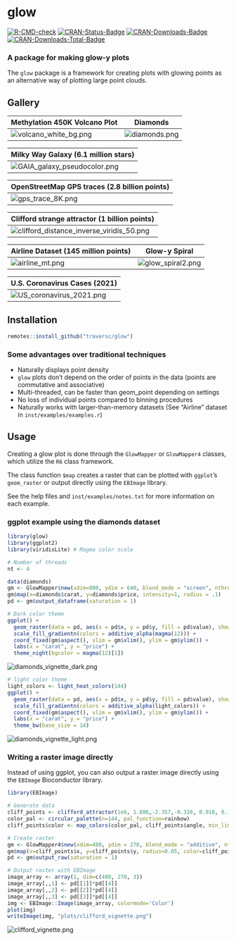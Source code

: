 glow
================

[![R-CMD-check](https://github.com/traversc/glow/workflows/R-CMD-check/badge.svg)](https://github.com/traversc/glow/actions)
[![CRAN-Status-Badge](http://www.r-pkg.org/badges/version/glow)](https://cran.r-project.org/package=glow)
[![CRAN-Downloads-Badge](https://cranlogs.r-pkg.org/badges/glow)](https://cran.r-project.org/package=glow)
[![CRAN-Downloads-Total-Badge](https://cranlogs.r-pkg.org/badges/grand-total/glow)](https://cran.r-project.org/package=glow)

### A package for making glow-y plots

The `glow` package is a framework for creating plots with glowing points
as an alternative way of plotting large point clouds.

## Gallery

<center>

| Methylation 450K Volcano Plot                              | Diamonds                                   |
| ---------------------------------------------------------- | ------------------------------------------ |
| ![](vignettes/volcano_white_bg.png "volcano_white_bg.png") | ![](vignettes/diamonds.png "diamonds.png") |

| Milky Way Galaxy (6.1 million stars)                                     |
| ------------------------------------------------------------------------ |
| ![](vignettes/GAIA_galaxy_pseudocolor.png "GAIA_galaxy_pseudocolor.png") |

| OpenStreetMap GPS traces (2.8 billion points)      |
| -------------------------------------------------- |
| ![](vignettes/gps_trace_8K.png "gps_trace_8K.png") |

| Clifford strange attractor (1 billion points)                                                      |
| -------------------------------------------------------------------------------------------------- |
| ![](vignettes/clifford_distance_inverse_viridis_50.png "clifford_distance_inverse_viridis_50.png") |

| Airline Dataset (145 million points)           | Glow-y Spiral                                      |
| ---------------------------------------------- | -------------------------------------------------- |
| ![](vignettes/airline_mt.png "airline_mt.png") | ![](vignettes/glow_spiral2.png "glow_spiral2.png") |

| U.S. Coronavirus Cases (2021)                                    |
| ---------------------------------------------------------------- |
| ![](vignettes/US_coronavirus_2021.png "US_coronavirus_2021.png") |

</center>

## Installation

``` r
remotes::install_github("traversc/glow")
```

### Some advantages over traditional techniques

  - Naturally displays point density
  - `glow` plots don’t depend on the order of points in the data (points
    are commutative and associative)
  - Multi-threaded, can be faster than geom\_point depending on settings
  - No loss of individual points compared to binning procedures
  - Naturally works with larger-than-memory datasets (See “Airline”
    dataset in `inst/examples/examples.r`)

## Usage

Creating a glow plot is done through the `GlowMapper` or `GlowMapper4`
classes, which utilize the `R6` class framework.

The class function `$map` creates a raster that can be plotted with
`ggplot`’s `geom_raster` or output directly using the `EBImage` library.

See the help files and `inst/examples/notes.txt` for more information on
each example.

### ggplot example using the diamonds dataset

``` r
library(glow)
library(ggplot2)
library(viridisLite) # Magma color scale

# Number of threads
nt <- 4

data(diamonds)
gm <- GlowMapper$new(xdim=800, ydim = 640, blend_mode = "screen", nthreads=nt)
gm$map(x=diamonds$carat, y=diamonds$price, intensity=1, radius = .1)
pd <- gm$output_dataframe(saturation = 1)

# Dark color theme
ggplot() + 
  geom_raster(data = pd, aes(x = pd$x, y = pd$y, fill = pd$value), show.legend = FALSE) +
  scale_fill_gradientn(colors = additive_alpha(magma(12))) +
  coord_fixed(gm$aspect(), xlim = gm$xlim(), ylim = gm$ylim()) + 
  labs(x = "carat", y = "price") + 
  theme_night(bgcolor = magma(12)[1])
```

![](vignettes/diamonds_vignette_dark.png "diamonds_vignette_dark.png")

``` r
# light color theme
light_colors <- light_heat_colors(144)
ggplot() + 
  geom_raster(data = pd, aes(x = pd$x, y = pd$y, fill = pd$value), show.legend = FALSE) +
  scale_fill_gradientn(colors = additive_alpha(light_colors)) +
  coord_fixed(gm$aspect(), xlim = gm$xlim(), ylim = gm$ylim()) + 
  labs(x = "carat", y = "price") + 
  theme_bw(base_size = 14)
```

![](vignettes/diamonds_vignette_light.png "diamonds_vignette_light.png")

### Writing a raster image directly

Instead of using ggplot, you can also output a raster image directly
using the `EBImage` Bioconductor library.

``` r
library(EBImage)

# Generate data
cliff_points <- clifford_attractor(1e6, 1.886,-2.357,-0.328, 0.918, 0.1, 0)
color_pal <- circular_palette(n=144, pal_function=rainbow)
cliff_points$color <- map_colors(color_pal, cliff_points$angle, min_limit=-pi, max_limit=pi)

# Create raster
gm <- GlowMapper4$new(xdim=480, ydim = 270, blend_mode = "additive", nthreads=4)
gm$map(x=cliff_points$x, y=cliff_points$y, radius=0.05, color=cliff_points$color)
pd <- gm$output_raw(saturation = 1)

# Output raster with EBImage
image_array <- array(1, dim=c(480, 270, 3))
image_array[,,1] <- pd[[1]]*pd[[4]]
image_array[,,2] <- pd[[2]]*pd[[4]]
image_array[,,3] <- pd[[3]]*pd[[4]]
img <- EBImage::Image(image_array, colormode='Color')
plot(img)
writeImage(img, "plots/clifford_vignette.png")
```

![](vignettes/clifford_vignette.png "clifford_vignette.png")
